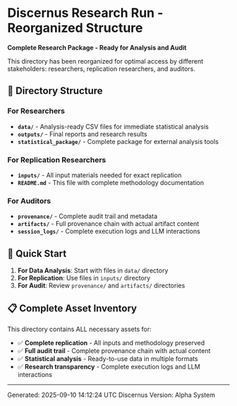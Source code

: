 # Discernus Research Run - Reorganized Structure

**Complete Research Package - Ready for Analysis and Audit**

This directory has been reorganized for optimal access by different stakeholders:
researchers, replication researchers, and auditors.

## 📁 Directory Structure

### For Researchers
- **`data/`** - Analysis-ready CSV files for immediate statistical analysis
- **`outputs/`** - Final reports and research results
- **`statistical_package/`** - Complete package for external analysis tools

### For Replication Researchers  
- **`inputs/`** - All input materials needed for exact replication
- **`README.md`** - This file with complete methodology documentation

### For Auditors
- **`provenance/`** - Complete audit trail and metadata
- **`artifacts/`** - Full provenance chain with actual artifact content
- **`session_logs/`** - Complete execution logs and LLM interactions

## 🚀 Quick Start

1. **For Data Analysis**: Start with files in `data/` directory
2. **For Replication**: Use files in `inputs/` directory
3. **For Audit**: Review `provenance/` and `artifacts/` directories

## 📋 Complete Asset Inventory

This directory contains ALL necessary assets for:
- ✅ **Complete replication** - All inputs and methodology preserved
- ✅ **Full audit trail** - Complete provenance chain with actual content
- ✅ **Statistical analysis** - Ready-to-use data in multiple formats
- ✅ **Research transparency** - Complete execution logs and LLM interactions

---
Generated: 2025-09-10 14:12:24 UTC
Discernus Version: Alpha System
